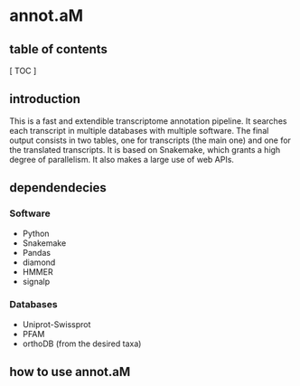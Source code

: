 # annot.aM
## table of contents
[ TOC ]
## introduction
This is a fast and extendible transcriptome annotation pipeline. It searches each transcript in multiple databases with multiple software. The final output consists in two tables, one for transcripts (the main one) and one for the translated transcripts. It is based on Snakemake, which grants a high degree of parallelism. It also makes a large use of web APIs. 
## dependendecies
### Software
* Python
* Snakemake
* Pandas
* diamond
* HMMER
* signalp
### Databases
* Uniprot-Swissprot
* PFAM
* orthoDB (from the desired taxa)
## how to use annot.aM
